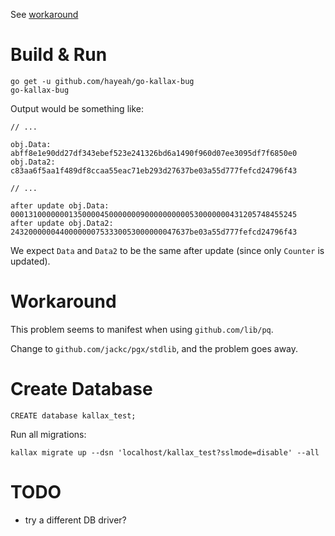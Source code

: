 See [workaround](https://github.com/src-d/go-kallax/issues/298#issuecomment-435564130)

# Build & Run

```
go get -u github.com/hayeah/go-kallax-bug
go-kallax-bug
```

Output would be something like:

```
// ...

obj.Data: abff8e1e90dd27df343ebef523e241326bd6a1490f960d07ee3095df7f6850e0
obj.Data2: c83aa6f5aa1f489df8ccaa55eac71eb293d27637be03a55d777fefcd24796f43

// ...

after update obj.Data: 0001310000000135000045000000090000000000530000000431205748455245
after update obj.Data2: 2432000000440000000753330053000000047637be03a55d777fefcd24796f43
```

We expect `Data` and `Data2` to be the same after update (since only `Counter` is updated).

# Workaround

This problem seems to manifest when using `github.com/lib/pq`.

Change to `github.com/jackc/pgx/stdlib`, and the problem goes away.

# Create Database

```
CREATE database kallax_test;
```

Run all migrations:

```
kallax migrate up --dsn 'localhost/kallax_test?sslmode=disable' --all
```

# TODO

- try a different DB driver?
